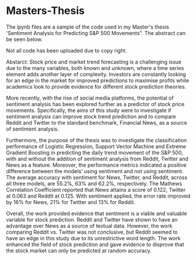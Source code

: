 # Masters-Thesis

The ipynb files are a sample of the code used in my Master's thesis 'Sentiment Analysis for Predicting S&P 500 Movements". The abstract can be seen below. 

Not all code has been uploaded due to copy right. 

Abstarct: Stock price and market trend forecasting is a challenging issue due to the many variables, both known and unknown, where a time series element adds another layer of complexity. Investors are constantly looking for an edge in the market for improved predictions to maximise profits while academics look to provide evidence for different stock prediction theories.

More recently, with the rise of social media platforms, the potential of sentiment analysis has been explored further as a predictor of stock price movements. Specifically, the aims of this study were to investigate if sentiment analysis can improve stock trend prediction and to compare Reddit and Twitter to the standard benchmark, Financial News, as a source of sentiment analysis.

Furthermore, the purpose of the thesis was to investigate the classification performance of Logistic Regression, Support Vector Machine and Extreme Gradient Boosting in predicting the daily trend movement of the S&P 500, with and without the addition of sentiment analysis from Reddit, Twitter and News as a feature. Moreover, the performance metrics indicated a positive difference between the models’ using sentiment and not using sentiment. The average accuracy with sentiment for News, Twitter, and Reddit, across all three models, are 55.2%, 63% and 62.2%, respectively. The Mathews Correlation Coefficient reported that News attains a score of 0.122, Twitter at 0.063 and Reddit at 0.125. With sentiment applied, the error rate improved by 16% for News, 21% for Twitter and 13% for Reddit.

Overall, the work provided evidence that sentiment is a viable and valuable variable for stock prediction. Reddit and Twitter have shown to have an advantage over News as a source of textual data. However, the work comparing Reddit vs. Twitter was not conclusive, but Reddit seemed to have an edge in this study due to its unrestrictive word length. The work enhanced the field of stock prediction and gave evidence to disprove that the stock market can only be predicted at random accuracy.
